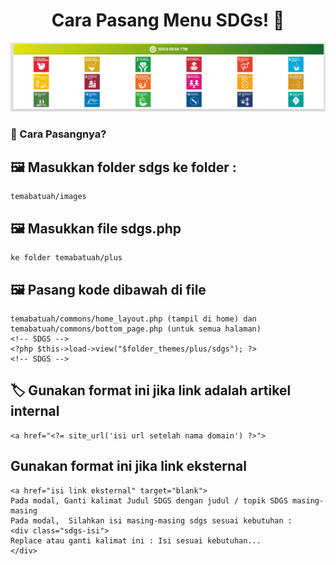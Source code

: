 <h1 align="center">Cara Pasang Menu SDGs! 👋</h1>


![readme-image](https://github.com/rohmanudin05/menu-sdgs/blob/master/sdgs/sdgs.png?raw=true)

### 🤔 Cara Pasangnya?

## 🖼️ Masukkan folder sdgs ke folder : 
    temabatuah/images
## 🖼️ Masukkan file sdgs.php 
    ke folder temabatuah/plus
## 🖼️ Pasang kode dibawah di file 
    temabatuah/commons/home_layout.php (tampil di home) dan temabatuah/commons/bottom_page.php (untuk semua halaman)
    <!-- SDGS -->	
    <?php $this->load->view("$folder_themes/plus/sdgs"); ?>
    <!-- SDGS -->
## 🏷️ Gunakan format ini jika link adalah artikel internal
    <a href="<?= site_url('isi url setelah nama domain') ?>">
## Gunakan format ini jika link eksternal
    <a href="isi link eksternal" target="blank">
    Pada modal, Ganti kalimat Judul SDGS dengan judul / topik SDGS masing-masing
    Pada modal,  Silahkan isi masing-masing sdgs sesuai kebutuhan :
    <div class="sdgs-isi">
    Replace atau ganti kalimat ini : Isi sesuai kebutuhan...
    </div>
